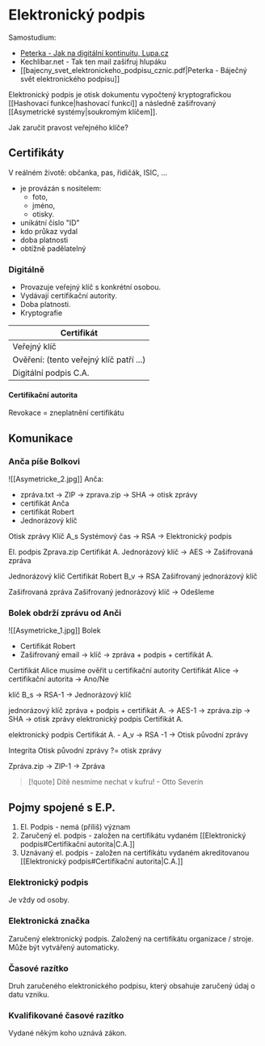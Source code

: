 # Elektronický podpis

Samostudium:
- [Peterka - Jak na digitální kontinuitu, Lupa.cz](https://www.lupa.cz/serialy/jak-na-digitalni-kontinuitu/)
- Kechlibar.net - Tak ten mail zašifruj hlupáku
- [[bajecny_svet_elektronickeho_podpisu_cznic.pdf|Peterka - Báječný svět elektronického podpisu]]

Elektronický podpis je otisk dokumentu vypočtený kryptografickou [[Hashovací funkce|hashovací funkcí]] a následně zašifrovaný [[Asymetrické systémy|soukromým klíčem]]. 

Jak zaručit pravost veřejného klíče?
## Certifikáty
V reálném životě: občanka, pas, řidičák, ISIC, ...
- je provázán s nositelem:
	- foto, 
	- jméno, 
	- otisky.
- unikátní číslo "ID"
- kdo průkaz vydal 
- doba platnosti
- obtížně padělatelný

### Digitálně
- Provazuje veřejný klíč s konkrétní osobou. 
- Vydávají certifikační autority.
- Doba platnosti.
- Kryptografie

| Certifikát                              |
| --------------------------------------- |
| Veřejný klíč                            |
| Ověření: (tento veřejný klíč patří ...) |
| Digitální podpis C.A.                   | 

#### Certifikační autorita
Revokace = zneplatnění certifikátu

## Komunikace

### Anča píše Bolkovi
![[Asymetricke_2.jpg]]
Anča:
- zpráva.txt -> ZIP -> zprava.zip -> SHA -> otisk zprávy
- certifikát Anča
- certifikát Robert
- Jednorázový klíč

Otisk zprávy
Klíč A_s
Systémový čas
->
RSA
-> Elektronický podpis

El. podpis
Zprava.zip
Certifikát A.
Jednorázový klíč
->
AES
->
Zašifrovaná zpráva

Jednorázový klíč
Certifikát Robert
B_v
->
RSA
Zašifrovaný jednorázový klíč

Zašifrovaná zpráva
Zašifrovaný jednorázový klíč
->
Odešleme

### Bolek obdrží zprávu od Anči
![[Asymetricke_1.jpg]]
Bolek
- Certifikát Robert
- Zašifrovaný email 
	-> klíč
	-> zpráva + podpis + certifikát A.

Certifikát Alice musíme ověřit u certifikační autority
Certifikát Alice -> certifikační autorita -> Ano/Ne

klíč
B_s 
-> 
RSA-1
->
Jednorázový klíč

jednorázový klíč
zpráva + podpis + certifikát A.
->
AES-1
->
zpráva.zip -> SHA -> otisk zprávy
elektronický podpis
Certifikát A.

elektronický podpis
Certifikát A. - A_v
->
RSA -1
->
Otisk původní zprávy

Integrita
Otisk původní zprávy ?= otisk zprávy

Zpráva.zip -> ZIP-1 -> Zpráva

> [!quote] Dítě nesmíme nechat v kufru!
> \- Otto Severín

## Pojmy spojené s E.P.
1. El. Podpis - nemá (příliš) význam
2. Zaručený el. podpis - založen na certifikátu vydaném [[Elektronický podpis#Certifikační autorita|C.A.]]
3. Uznávaný el. podpis - založen na certifikátu vydaném akreditovanou [[Elektronický podpis#Certifikační autorita|C.A.]]

### Elektronický podpis 
Je vždy od osoby.

### Elektronická značka
Zaručený elektronický podpis. Založený na certifikátu organizace / stroje. Může být vytvářený automaticky. 

### Časové razítko
Druh zaručeného elektronického podpisu, který obsahuje zaručený údaj o datu vzniku. 

### Kvalifikované časové razítko
Vydané někým koho uznává zákon. 
